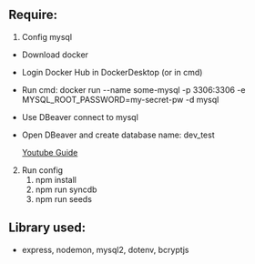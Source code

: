 ## Require:

1. Config mysql

-   Download docker
-   Login Docker Hub in DockerDesktop (or in cmd)
-   Run cmd: docker run --name some-mysql -p 3306:3306 -e MYSQL_ROOT_PASSWORD=my-secret-pw -d mysql
-   Use DBeaver connect to mysql
-   Open DBeaver and create database name: dev_test

    [Youtube Guide](https://youtu.be/kphq2TsVRIs)

2. Run config
    1. npm install
    2. npm run syncdb
    3. npm run seeds

## Library used:

-   express, nodemon, mysql2, dotenv, bcryptjs
